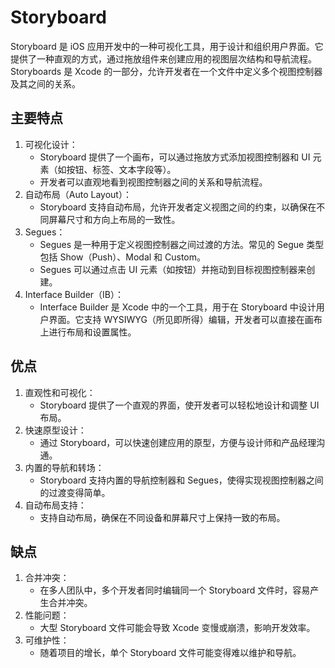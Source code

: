 # Storyboard

Storyboard 是 iOS 应用开发中的一种可视化工具，用于设计和组织用户界面。它提供了一种直观的方式，通过拖放组件来创建应用的视图层次结构和导航流程。Storyboards 是 Xcode 的一部分，允许开发者在一个文件中定义多个视图控制器及其之间的关系。

## 主要特点

1. 可视化设计：
    - Storyboard 提供了一个画布，可以通过拖放方式添加视图控制器和 UI 元素（如按钮、标签、文本字段等）。
    - 开发者可以直观地看到视图控制器之间的关系和导航流程。
2. 自动布局（Auto Layout）：
    - Storyboard 支持自动布局，允许开发者定义视图之间的约束，以确保在不同屏幕尺寸和方向上布局的一致性。
3. Segues：
    - Segues 是一种用于定义视图控制器之间过渡的方法。常见的 Segue 类型包括 Show（Push）、Modal 和 Custom。
    - Segues 可以通过点击 UI 元素（如按钮）并拖动到目标视图控制器来创建。
4. Interface Builder（IB）：
    - Interface Builder 是 Xcode 中的一个工具，用于在 Storyboard 中设计用户界面。它支持 WYSIWYG（所见即所得）编辑，开发者可以直接在画布上进行布局和设置属性。

## 优点

1. 直观性和可视化：
    - Storyboard 提供了一个直观的界面，使开发者可以轻松地设计和调整 UI 布局。
2. 快速原型设计：
    - 通过 Storyboard，可以快速创建应用的原型，方便与设计师和产品经理沟通。
3. 内置的导航和转场：
    - Storyboard 支持内置的导航控制器和 Segues，使得实现视图控制器之间的过渡变得简单。
4. 自动布局支持：
    - 支持自动布局，确保在不同设备和屏幕尺寸上保持一致的布局。

## 缺点

1.	合并冲突：
    -	在多人团队中，多个开发者同时编辑同一个 Storyboard 文件时，容易产生合并冲突。
2.	性能问题：
    -	大型 Storyboard 文件可能会导致 Xcode 变慢或崩溃，影响开发效率。
3.	可维护性：
    -	随着项目的增长，单个 Storyboard 文件可能变得难以维护和导航。
